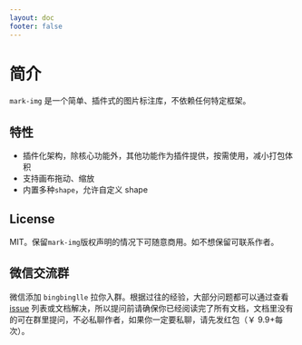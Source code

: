 ```yaml
---
layout: doc
footer: false
---
```


# 简介

`mark-img` 是一个简单、插件式的图片标注库，不依赖任何特定框架。

## 特性

- 插件化架构，除核心功能外，其他功能作为插件提供，按需使用，减小打包体积
- 支持画布拖动、缩放
- 内置多种`shape`，允许自定义 shape

## License

MIT。保留`mark-img`版权声明的情况下可随意商用。如不想保留可联系作者。

## 微信交流群

微信添加 `bingbinglle` 拉你入群。根据过往的经验，大部分问题都可以通过查看 [issue]() 列表或文档解决，所以提问前请确保你已经阅读完了所有文档，文档里没有的可在群里提问，不必私聊作者，如果你一定要私聊，请先发红包（￥ 9.9+每次）。
